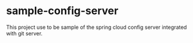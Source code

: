 # sample-config-server

This project use to be sample of the spring cloud config server integrated with git server.
